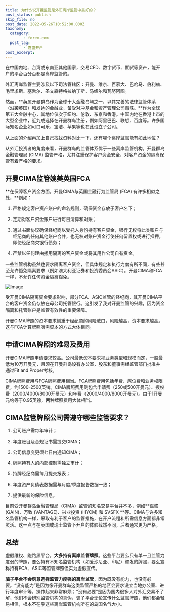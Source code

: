 ```yaml
---
title: 为什么说开曼监管是外汇离岸监管中最好的？
post_status: publish
skip_file: no
post_date: 2022-05-26T10:52:00.000Z
taxonomy:
  category:
        - forex-com
  post_tag:
        - 嘉盛开户
post_excerpt: 
---
```

在中国内地、台湾或东南亚其他国家，交易CFD、数字货币、期货等资产，能开户的平台百分百都是离岸监管的。

外汇离岸监管主要涉及以下司法管辖区：开曼、维京、百慕大、巴哈马、伯利兹、毛里求斯、塞舌尔、圣文森特格拉纳丁斯、马绍尔和瓦努阿图。

然而，**英属开曼群岛作为全球十大金融岛屿之一，以其完善的法律监管体系（沿袭英国）和发达的金融业，备受对冲基金和资产管理公司青睐。**作为全球第五大金融中心，其地位仅次于纽约、伦敦、东京和香港。中国内地在香港上市的大型企业中，近九成选择在开曼群岛注册，例如阿里巴巴、联想、百度等。许多国际知名企业如可口可乐、宝洁、苹果等也在此设立子公司。

从上面的介绍再加上自己找找资料对比一下，还有哪个离岸监管能有如此地位？

从外汇投资者的角度来看，开曼群岛的监管体系优于一些离岸监管机构。开曼群岛金融管理局 (CIMA) 监管严格，尤其注重保护客户资金安全，对客户资金的隔离保管有着严格的要求。

## 开曼CIMA监管媲美英国FCA

**在保障客户资金方面，开曼CIMA与英国金融行为监管局 (FCA) 有许多相似之处，**例如：

1. 严格规定客户资产账户的命名规则，确保资金存放于客户名下；

1. 定期对客户资金账户进行每日清算和对账；

1. 通过书面协议确保经纪商以受托人身份持有客户资金，银行无权将此类账户与经纪商的任何其他账户合并，也无权对账户资金行使任何留置权或进行扣押，即使经纪商欠银行债务；

1. 严禁以任何理由挪用隔离的客户资金或将其用作公司自有资金。

一些监管机构虽然也要求隔离客户资金，但具体规定和执行力度有所不同，有些甚至允许豁免隔离要求（例如澳大利亚证券和投资委员会ASIC）。开曼CIMA和FCA一样，不允许任何资金隔离豁免。

![Image](https://prod-files-secure.s3.us-west-2.amazonaws.com/39ed1227-6d7d-4570-be36-9ccd4a2c4241/bd849744-3fcb-4a37-8312-357962c8f065/image.png?X-Amz-Algorithm=AWS4-HMAC-SHA256&X-Amz-Content-Sha256=UNSIGNED-PAYLOAD&X-Amz-Credential=ASIAZI2LB46667I4VLWY%2F20250501%2Fus-west-2%2Fs3%2Faws4_request&X-Amz-Date=20250501T221345Z&X-Amz-Expires=3600&X-Amz-Security-Token=IQoJb3JpZ2luX2VjEC4aCXVzLXdlc3QtMiJIMEYCIQDMD96hI2Zn64EuNqhjPCcqMKvVAcqtLFOD%2FrSwmZ2LfQIhAMo2foKRHU87jRIBCIsa742xhXcZ4vOjT3aqG7lpORx%2FKogECMf%2F%2F%2F%2F%2F%2F%2F%2F%2F%2FwEQABoMNjM3NDIzMTgzODA1IgzIMxoALacC5J%2Fg7SMq3APLQ1KT7ov43wCLgKtpceJycj7ekdth26zsp02M%2FyOWnpszueuyk3sI22%2FdV2ptDpIvUJDptu1AIvWYi6uQYP%2FP0DDosZ4uGXMwuQxpQLeWYglOO2OKxHlKdwuaDb%2BM8ZAvApCHmhXxvAxl%2BhTLmd37%2BJPoOJkMupwL4v9Bxd%2BOtzhNnIpy7Ta6WP1JBUbtTPVZMtxaJ6eYVrEnNicTYYfealLWMZYkwNUytnMcP5%2BvHSXDEuAdSdDyrjLNsdZIpHyXDOvksYkHf%2FlodgjtPx%2Fu75TUIIyj%2BkEIH92%2BgkgkXBKiklTQxJD63lBE4ci4z2VU1WnO0eF41CmhV9ni9LTKYGOGb5yP7a9xG9N9idrn53O2abusA4Q27B9XblG58pJkEASIC1pmy8ttsyrDx0EkMz19v0F%2BwaOxmztrn%2FJcqtKNtAvUrAN0o0aXEg%2Fcjxinho6R32PKQGmNFkJVi3OO3BtMMmAtVLR7%2BTdpW2H%2FZvIMSak33t8xWdOXe8wsysRGi%2FELYbHYWOwPgmjlX5zeDdO8%2BIwwVz3V94xKg3KKNsAGnw9P0rQlNr%2B%2F%2Fh92ZpDKSakwPfXVFkOB5OIdPCppjF78Il2iqFOPMCc8uKMtGmEUqFEUPtLPpi7A%2FzDI4c%2FABjqkAas6T8J2AO922QaLeUfxqGjE60z0jM6y01RhZaOayrxh%2FB%2BNUZ3u8%2B%2FxVWflTCTDnpmRmooeI6Y0fanGWTCgZEPV8nrEaMWfjciHjn6AvG0HvZ%2F6q3A%2FBpXHAxgDJT6Cay0ys%2Ftqkewu2a0x%2B5kuozrbJ9Wyrk0xgsWWXkhmNnydUnL%2BY98Kzd1KqS3CSCG%2B%2BkkxqN%2FoIO4jcgTr1PXjGCNj78Ba&X-Amz-Signature=453a7174ba8e46d17bdcb057652a50bd5aa911b0fd10bb7d7c8a1b77a972e1c7&X-Amz-SignedHeaders=host&x-id=GetObject)

受开曼CIMA隔离资金要求影响，部分FCA、ASIC监管的经纪商，其开曼CIMA平台的客户资金仍存放在母公司托管银行。这引发了我对开曼监管的兴趣，因为资金隔离和托管账户是监管有效性的重要保障。

开曼CIMA牌照的资本要求侧重于经纪商的风险敞口，风险越高，资本要求越高。这与FCA计算牌照所需资本的方式大体相同。

## **申请CIMA牌照的难易及费用**

开曼CIMA牌照申请要求较高。公司最低资本要求视业务类型和规模而定，一般最低为10万开曼元，且须在开曼群岛设有办公室，股东和董事需经监管部门批准并通过Fit and Proper考核。

CIMA牌照费用与FCA牌照费用相当。FCA牌照费用包括年费、席位费和业务权限费，约1500-2500英镑。CIMA牌照费用则包含申请费（250或500开曼元）、授权费（2000/4000/8000开曼元）和年费（2000/4000/8000开曼元）。由于1开曼元约等于0.95英镑，两种牌照费用大体相当。

## CIMA监管牌照公司需遵守哪些监管要求？

1. 公司账户需每年审计；

1. 年度账目及合规证书需提交CIMA；

1. 公司信息变更须七日内通知CIMA；

1. 牌照持有人的内部控制需独立审计；

1. 持牌经纪商需每月提交报表；

1. 年度资产负债表数据需与月度/季度报告数据一致；

1. 提供最新的保险信息。

目前受开曼群岛金融管理局（CIMA）监管的知名交易平台并不多，例如**嘉盛 (GAIN)、万致 (VANTAGE)、兴业投资 (HYCM) 和 SVSFX **等。CIMA与许多知名监管机构一样，采取有利于客户的监管措施，在开户流程和所需信息方面都非常灵活。这一点与在英国或瑞士监管下开户的体验截然不同，后者通常更为严格。

## 总结

虚假维权、跑路黑平台，**大多持有离岸监管牌照**。这些平台要么只有单一且监管力度弱的牌照，要么持有不知名监管机构（如爱沙尼亚、印尼）颁发的牌照，要么宣称持有FCA、ASIC等监管牌照但实为虚假宣传。

**骗子平台不会刻意选择监管力度强的离岸监管**，因为既没有能力，也没有必要。“没有能力”是因为像开曼群岛这类监管严格的地区会要求设立当地办公室、进行年度审计等，操作起来非常麻烦；“没有必要”是因为国内很多人对外汇交易不了解，他们不会辨别监管机构的真伪，骗子平台无论宣传什么监管牌照，他们都会轻易相信，根本不在乎这些离岸监管机构所在的岛国名气大小。